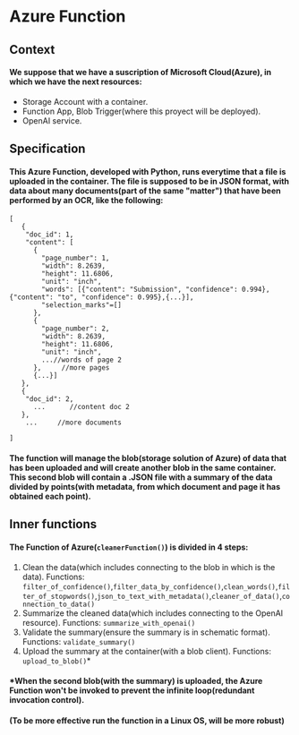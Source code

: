 # Azure Function

## Context

#### We suppose that we have a suscription of Microsoft Cloud(Azure), in which we have the next resources:
- Storage Account with a container.
- Function App, Blob Trigger(where this proyect will be deployed).
- OpenAI service.

## Specification

#### This Azure Function, developed with Python, runs everytime that a file is uploaded in the container. The file is supposed to be in JSON format, with data about many documents(part of the same "matter") that have been performed by an OCR, like the following: 
```
[
   {
    "doc_id": 1,
    "content": [
      {
        "page_number": 1,
        "width": 8.2639,
        "height": 11.6806,
        "unit": "inch",
        "words": [{"content": "Submission", "confidence": 0.994},{"content": "to", "confidence": 0.995},{...}],
        "selection_marks"=[]
      },
      {
        "page_number": 2,
        "width": 8.2639,
        "height": 11.6806,
        "unit": "inch",
        ...//words of page 2
      },     //more pages
      {...}]
   },
   {
    "doc_id": 2,
      ...      //content doc 2
   },
    ...     //more documents
 
]
```

#### The function will manage the blob(storage solution of Azure) of data that has been uploaded and will create another blob in the same container. This second blob will contain a .JSON file with a summary of the data divided by points(with metadata, from which document and page it has obtained each point).

## Inner functions

#### The Function of Azure(`cleanerFunction()`) is divided in 4 steps: 

  1. Clean the data(which includes connecting to the blob in which is the data). Functions:
`filter_of_confidence()`,`filter_data_by_confidence()`,`clean_words()`,`filter_of_stopwords()`,`json_to_text_with_metadata()`,`cleaner_of_data()`,`connection_to_data()`    
  2. Summarize the cleaned data(which includes connecting to the OpenAI resource). Functions:
    `summarize_with_openai()`
  3. Validate the summary(ensure the summary is in schematic format). Functions:
     `validate_summary()`
  4. Upload the summary at the container(with a blob client). Functions:
      `upload_to_blob()`*
#### *When the second blob(with the summary) is uploaded, the Azure Function won't be invoked to prevent the infinite loop(redundant invocation control).
#### (To be more effective run the function in a Linux OS, will be more robust)

    
      
        
        
          
  

